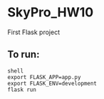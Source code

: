 # SkyPro_HW10
First Flask project

## To run:

```
shell
export FLASK_APP=app.py
export FLASK_ENV=development
flask run
```
